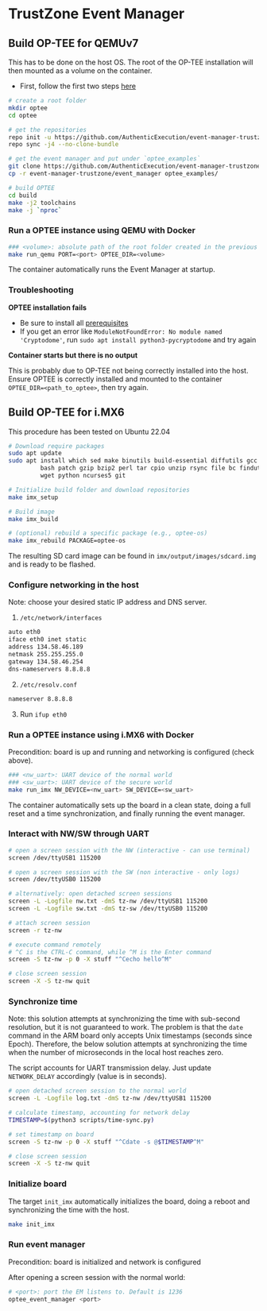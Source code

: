 # TrustZone Event Manager

## Build OP-TEE for QEMUv7

This has to be done on the host OS. The root of the OP-TEE installation will then mounted as a volume on the container.

- First, follow the first two steps [here](https://optee.readthedocs.io/en/latest/building/gits/build.html#get-and-build-the-solution)

```bash
# create a root folder
mkdir optee
cd optee

# get the repositories
repo init -u https://github.com/AuthenticExecution/event-manager-trustzone.git -m manifest.xml
repo sync -j4 --no-clone-bundle

# get the event manager and put under `optee_examples`
git clone https://github.com/AuthenticExecution/event-manager-trustzone.git
cp -r event-manager-trustzone/event_manager optee_examples/

# build OPTEE
cd build
make -j2 toolchains
make -j `nproc`
```

### Run a OPTEE instance using QEMU with Docker

```bash
### <volume>: absolute path of the root folder created in the previous phase (default: /opt/optee)
make run_qemu PORT=<port> OPTEE_DIR=<volume>
```

The container automatically runs the Event Manager at startup.

### Troubleshooting

**OPTEE installation fails**

- Be sure to install all
  [prerequisites](https://optee.readthedocs.io/en/latest/building/gits/build.html#get-and-build-the-solution)
- If you get an error like `ModuleNotFoundError: No module named 'Cryptodome'`,
  run `sudo apt install python3-pycryptodome` and try again

**Container starts but there is no output**

This is probably due to OP-TEE not being correctly installed into the host.
Ensure OPTEE is correctly installed and mounted to the container
`OPTEE_DIR=<path_to_optee>`, then try again.

## Build OP-TEE for i.MX6

This procedure has been tested on Ubuntu 22.04

```bash
# Download require packages
sudo apt update
sudo apt install which sed make binutils build-essential diffutils gcc g++ \
         bash patch gzip bzip2 perl tar cpio unzip rsync file bc findutils \
         wget python ncurses5 git 

# Initialize build folder and download repositories
make imx_setup

# Build image
make imx_build

# (optional) rebuild a specific package (e.g., optee-os)
make imx_rebuild PACKAGE=optee-os
```

The resulting SD card image can be found in `imx/output/images/sdcard.img` and
is ready to be flashed.

### Configure networking in the host

Note: choose your desired static IP address and DNS server.

1. `/etc/network/interfaces`

```bash
auto eth0
iface eth0 inet static
address 134.58.46.189
netmask 255.255.255.0
gateway 134.58.46.254
dns-nameservers 8.8.8.8
```

2. `/etc/resolv.conf`

```bash
nameserver 8.8.8.8
```

3. Run `ifup eth0`

### Run a OPTEE instance using i.MX6 with Docker

Precondition: board is up and running and networking is configured (check above).

```bash
### <nw_uart>: UART device of the normal world
### <sw_uart>: UART device of the secure world
make run_imx NW_DEVICE=<nw_uart> SW_DEVICE=<sw_uart>
```

The container automatically sets up the board in a clean state, doing a full
reset and a time synchronization, and finally running the event manager.

### Interact with NW/SW through UART

```bash
# open a screen session with the NW (interactive - can use terminal)
screen /dev/ttyUSB1 115200

# open a screen session with the SW (non interactive - only logs)
screen /dev/ttyUSB0 115200

# alternatively: open detached screen sessions
screen -L -Logfile nw.txt -dmS tz-nw /dev/ttyUSB1 115200
screen -L -Logfile sw.txt -dmS tz-sw /dev/ttyUSB0 115200

# attach screen session
screen -r tz-nw

# execute command remotely
# ^C is the CTRL-C command, while ^M is the Enter command
screen -S tz-nw -p 0 -X stuff "^Cecho hello^M"

# close screen session
screen -X -S tz-nw quit
```

### Synchronize time

Note: this solution attempts at synchronizing the time with sub-second
resolution, but it is not guaranteed to work. The problem is that the `date`
command in the ARM board only accepts Unix timestamps (seconds since Epoch).
Therefore, the below solution attempts at synchronizing the time when the number
of microseconds in the local host reaches zero.

The script accounts for UART transmission delay. Just update `NETWORK_DELAY`
accordingly (value is in seconds).

```bash
# open detached screen session to the normal world
screen -L -Logfile log.txt -dmS tz-nw /dev/ttyUSB1 115200

# calculate timestamp, accounting for network delay
TIMESTAMP=$(python3 scripts/time-sync.py)

# set timestamp on board
screen -S tz-nw -p 0 -X stuff "^Cdate -s @$TIMESTAMP^M"

# close screen session
screen -X -S tz-nw quit
```

### Initialize board

The target `init_imx` automatically initializes the board, doing a reboot and
synchronizing the time with the host.

```bash
make init_imx
```

### Run event manager

Precondition: board is initialized and network is configured

After opening a screen session with the normal world:
```bash
# <port>: port the EM listens to. Default is 1236
optee_event_manager <port>
```